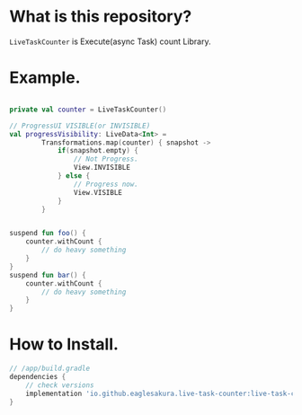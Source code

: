 # What is this repository?

`LiveTaskCounter` is Execute(async Task) count Library.

# Example.

```kotlin

private val counter = LiveTaskCounter()

// ProgressUI VISIBLE(or INVISIBLE)
val progressVisibility: LiveData<Int> = 
        Transformations.map(counter) { snapshot ->
            if(snapshot.empty) {
                // Not Progress.
                View.INVISIBLE
            } else {
                // Progress now.
                View.VISIBLE
            }
        }


suspend fun foo() {
    counter.withCount {
        // do heavy something
    }
}
suspend fun bar() {
    counter.withCount {
        // do heavy something
    }
}
```

# How to Install.

```groovy
// /app/build.gradle
dependencies {
    // check versions
    implementation 'io.github.eaglesakura.live-task-counter:live-task-counter:+'
}
```
